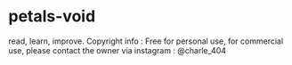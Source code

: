 # petals-void
read, learn, improve.
Copyright info : Free for personal use, for commercial use, please contact the owner via instagram : @charle_404